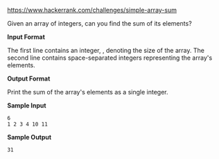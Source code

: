 https://www.hackerrank.com/challenges/simple-array-sum

Given an array of  integers, can you find the sum of its elements?

**Input Format**

The first line contains an integer, , denoting the size of the array.
The second line contains  space-separated integers representing the array's elements.

**Output Format**

Print the sum of the array's elements as a single integer.

**Sample Input**

    6
    1 2 3 4 10 11

**Sample Output**

    31